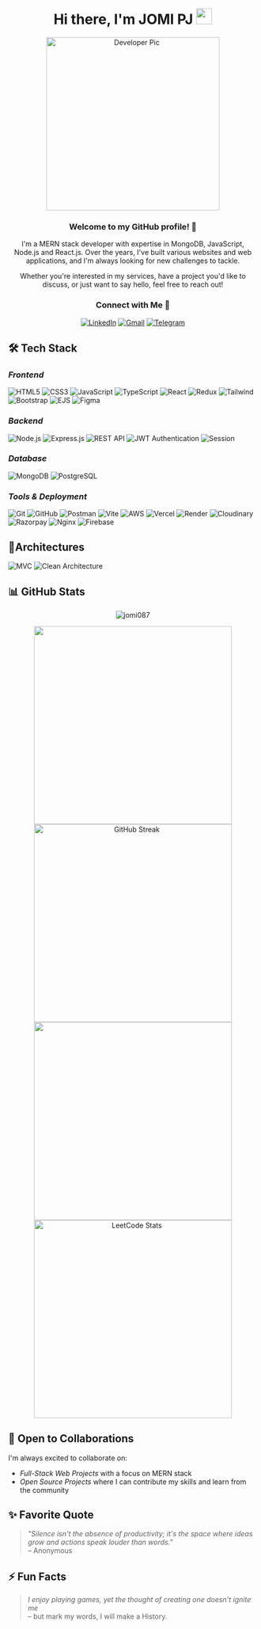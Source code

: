 <div align="center">
  <h1>Hi there, I'm JOMI PJ  <img src="https://media.giphy.com/media/hvRJCLFzcasrR4ia7z/giphy.gif" width="32"></h1>

  <img alt="Developer Pic" src="https://user-images.githubusercontent.com/49222186/110210369-58458c80-7eb7-11eb-9d6e-2129358b3098.png" width="350"/>

  ### Welcome to my GitHub profile! 👋

  I'm a MERN stack developer with expertise in MongoDB, JavaScript, Node.js and React.js. Over the years, I've built various websites and web applications, and I'm always looking for new challenges to tackle.

  Whether you're interested in my services, have a project you'd like to discuss, or just want to say hello, feel free to reach out!

  ### Connect with Me 🤝
  [![LinkedIn](https://img.shields.io/badge/linkedin-%230077B5.svg?&style=for-the-badge&logo=linkedin&logoColor=white)](https://linkedin.com/in/jomipj) 
  [![Gmail](https://img.shields.io/badge/-Gmail-D14836?style=for-the-badge&logo=Gmail&logoColor=white)](mailto:jomijoseph087@gmail.com)
  [![Telegram](https://img.shields.io/badge/telegram-%232CA5E0.svg?&style=for-the-badge&logo=telegram&logoColor=white)](https://t.me/Jomipj)  
</div>

## 🛠 Tech Stack

### *Frontend*
![HTML5](https://img.shields.io/badge/html5-%23E34F26.svg?&style=for-the-badge&logo=html5&logoColor=white)
![CSS3](https://img.shields.io/badge/CSS3-1572B6?style=for-the-badge&logo=css3&logoColor=white)
![JavaScript](https://img.shields.io/badge/javascript-%23323330.svg?&style=for-the-badge&logo=javascript&logoColor=%23F7DF1E)
![TypeScript](https://img.shields.io/badge/TypeScript-007ACC?style=for-the-badge&logo=typescript&logoColor=white)
![React](https://img.shields.io/badge/React-%2320232a.svg?&style=for-the-badge&logo=react&logoColor=%2361DAFB)
![Redux](https://img.shields.io/badge/Redux-764ABC?style=for-the-badge&logo=redux&logoColor=white)
![Tailwind](https://img.shields.io/badge/Tailwind_CSS-38B2AC?style=for-the-badge&logo=tailwind-css&logoColor=white)
![Bootstrap](https://img.shields.io/badge/Bootstrap-563D7C?style=for-the-badge&logo=bootstrap&logoColor=white)
![EJS](https://img.shields.io/badge/EJS-ffffff?style=for-the-badge&logo=ejs&logoColor=black)
![Figma](https://img.shields.io/badge/Figma-F24E1E?style=for-the-badge&logo=figma&logoColor=white)

### *Backend*
![Node.js](https://img.shields.io/badge/Node.js-339933?style=for-the-badge&logo=nodedotjs&logoColor=white)
![Express.js](https://img.shields.io/badge/express.js-%23404d59.svg?&style=for-the-badge&logo=express&logoColor=white)
![REST API](https://img.shields.io/badge/REST%20API-009688?style=for-the-badge&logo=api&logoColor=white)
![JWT Authentication](https://img.shields.io/badge/JWT%20Auth-000000?style=for-the-badge&logo=jsonwebtokens&logoColor=white)
![Session](https://img.shields.io/badge/Session%20Auth-4CAF50?style=for-the-badge)

### *Database*
![MongoDB](https://img.shields.io/badge/MongoDB-47A248?style=for-the-badge&logo=mongodb&logoColor=white)
![PostgreSQL](https://img.shields.io/badge/postgresql-%23316192.svg?&style=for-the-badge&logo=postgresql&logoColor=white)

### *Tools & Deployment*
![Git](https://img.shields.io/badge/git-%23F05033.svg?&style=for-the-badge&logo=git&logoColor=white)
![GitHub](https://img.shields.io/badge/github-%23121011.svg?&style=for-the-badge&logo=github&logoColor=white)
![Postman](https://img.shields.io/badge/Postman-FF6C37?style=for-the-badge&logo=Postman&logoColor=white)
![Vite](https://img.shields.io/badge/Vite-646CFF?style=for-the-badge&logo=vite&logoColor=white)
![AWS](https://img.shields.io/badge/aws-%23232F3E.svg?&style=for-the-badge&logo=amazon-aws&logoColor=white)
![Vercel](https://img.shields.io/badge/Vercel-000000?style=for-the-badge&logo=vercel&logoColor=white)
![Render](https://img.shields.io/badge/Render-46E3B7?style=for-the-badge&logo=render&logoColor=white)
![Cloudinary](https://img.shields.io/badge/Cloudinary-3448C5?style=for-the-badge&logo=cloudinary&logoColor=white)
![Razorpay](https://img.shields.io/badge/Razorpay-02042B?style=for-the-badge&logo=razorpay&logoColor=white)
![Nginx](https://img.shields.io/badge/Nginx-009639?style=for-the-badge&logo=nginx&logoColor=white)
![Firebase](https://img.shields.io/badge/Firebase-FFCA28?style=for-the-badge&logo=firebase&logoColor=black)

## 🧠Architectures
![MVC](https://img.shields.io/badge/MVC-Pattern-blue?style=for-the-badge)
![Clean Architecture](https://img.shields.io/badge/Clean-Architecture-success?style=for-the-badge)

## 📊 GitHub Stats

<p align="center">
  <img src="https://komarev.com/ghpvc/?username=jomi087&label=Profile%20views&color=0e75b6&style=flat" alt="jomi087" />
</p>

<div align="center">
  <img src="https://github-readme-stats.vercel.app/api?username=jomi087&show_icons=true&hide_title=true&count_private=true&hide=prs" width="400" />
  <img src="https://github-readme-streak-stats.herokuapp.com/?user=jomi087" alt="GitHub Streak" width="400" />
  <img src="https://github-readme-stats.vercel.app/api/top-langs/?username=jomi087&hide_title=true&layout=compact&count_private=true" width="400" />
  <img src="https://leetcard.jacoblin.cool/jomijoseph?theme=white&font=Lexend%20Deca&extension=activity" alt="LeetCode Stats" width="400" />
</div>

## 🤝 Open to Collaborations

I'm always excited to collaborate on:
- *Full-Stack Web Projects* with a focus on MERN stack
- *Open Source Projects* where I can contribute my skills and learn from the community

## ✨ Favorite Quote

> *"Silence isn't the absence of productivity; it's the space where ideas grow and actions speak louder than words."*  
> – Anonymous

## ⚡ Fun Facts

> *I enjoy playing games, yet the thought of creating one doesn’t ignite me* <br>
> – but mark my words, I will make a History.
